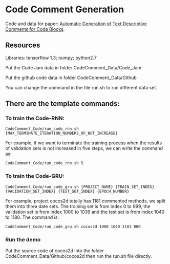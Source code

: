 # Code Comment Generation

Code and data for paper: [Automatic Generation of Text Descriptive Comments for Code Blocks](https://www.aaai.org/ocs/index.php/AAAI/AAAI18/paper/view/16492/16072).

## Resources
Libraries: tensorflow 1.3; numpy; python2.7

Put the Code Jam data in folder CodeComment_Data/Code_Jam

Put the github code data in folder CodeComment_Data/Github

You can change the command in the file run.sh to run different data set.

## There are the template commands:

### To train the Code-RNN:
```
CodeComment_Code/run_code_rnn.sh {MAX_TERMINATE_ITERATION_NUMBERS_OF_NOT_INCREASE}
```
For example, if we want to terminate the training process when the results of validation sets is not increased in five steps, we can write the command as:
```
CodeComment_Code/run_code_rnn.sh 5
```
### To train the Code-GRU:
```
CodeComment_Code/run_code_gru.sh {PROJECT_NAME} {TRAIN_SET_INDEX} {VALIDATION_SET_INDEX} {TEST_SET_INDEX} {EPOCH_NUMBER}
```
For example, project cocos2d totally has 1181 commented methods, we split them into three date sets. The training set is from index 0 to 999, the validation set is from index 1000 to 1039 and the test set is from index 1040 to 1180. The command is:
```
CodeComment_Code/run_code_gru.sh cocos2d 1000 1040 1181 800
```
### Run the demo
Put the source code of cocos2d into the folder CodeComment_Data/Github/cocos2d then run the run.sh file directly. 

